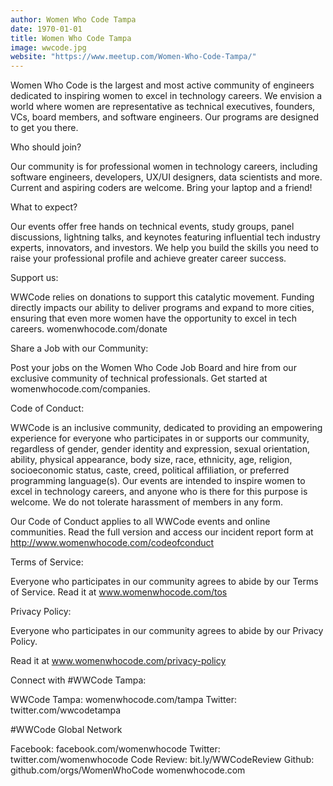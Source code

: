 ```yaml
---
author: Women Who Code Tampa
date: 1970-01-01
title: Women Who Code Tampa
image: wwcode.jpg
website: "https://www.meetup.com/Women-Who-Code-Tampa/"
---
```


Women Who Code is the largest and most active community of engineers dedicated to inspiring women to excel in technology careers. We envision a world where women are representative as technical executives, founders, VCs, board members, and software engineers. Our programs are designed to get you there.

Who should join?

Our community is for professional women in technology careers, including software engineers, developers, UX/UI designers, data scientists and more. Current and aspiring coders are welcome. Bring your laptop and a friend!

What to expect?

Our events offer free hands on technical events, study groups, panel discussions, lightning talks, and keynotes featuring influential tech industry experts, innovators, and investors. We help you build the skills you need to raise your professional profile and achieve greater career success.

Support us:

WWCode relies on donations to support this catalytic movement. Funding directly impacts our ability to deliver programs and expand to more cities, ensuring that even more women have the opportunity to excel in tech careers. womenwhocode.com/donate

Share a Job with our Community:

Post your jobs on the Women Who Code Job Board and hire from our exclusive community of technical professionals. Get started at womenwhocode.com/companies.

Code of Conduct:

WWCode is an inclusive community, dedicated to providing an empowering experience for everyone who participates in or supports our community, regardless of gender, gender identity and expression, sexual orientation, ability, physical appearance, body size, race, ethnicity, age, religion, socioeconomic status, caste, creed, political affiliation, or preferred programming language(s). Our events are intended to inspire women to excel in technology careers, and anyone who is there for this purpose is welcome. We do not tolerate harassment of members in any form.

Our Code of Conduct applies to all WWCode events and online communities. Read the full version and access our incident report form at http://www.womenwhocode.com/codeofconduct

Terms of Service:

Everyone who participates in our community agrees to abide by our Terms of Service. Read it at www.womenwhocode.com/tos

Privacy Policy:

Everyone who participates in our community agrees to abide by our Privacy Policy.

Read it at www.womenwhocode.com/privacy-policy

Connect with #WWCode Tampa:

WWCode Tampa: womenwhocode.com/tampa
Twitter: twitter.com/wwcodetampa

#WWCode Global Network

Facebook: facebook.com/womenwhocode
Twitter: twitter.com/womenwhocode
Code Review: bit.ly/WWCodeReview
Github: github.com/orgs/WomenWhoCode
womenwhocode.com